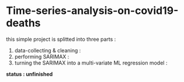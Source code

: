 # Time-series-analysis-on-covid19-deaths

this simple project is splitted into three parts :

1. data-collecting & cleaning : 
2. performing SARIMAX : 
3. turning the SARIMAX into a multi-variate ML regression model : 

**status : unfinished**
